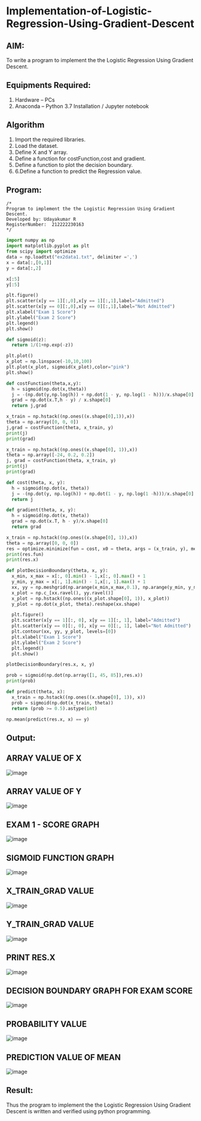 # Implementation-of-Logistic-Regression-Using-Gradient-Descent

## AIM:
To write a program to implement the the Logistic Regression Using Gradient Descent.

## Equipments Required:
1. Hardware – PCs
2. Anaconda – Python 3.7 Installation / Jupyter notebook

## Algorithm
1. Import the required libraries.
2. Load the dataset.
3. Define X and Y array.
4. Define a function for costFunction,cost and gradient.
5. Define a function to plot the decision boundary.
6. 6.Define a function to predict the Regression value.

## Program:
```
/*
Program to implement the the Logistic Regression Using Gradient Descent.
Developed by: Udayakumar R
RegisterNumber:  212222230163
*/
```
```python
import numpy as np
import matplotlib.pyplot as plt
from scipy import optimize
data = np.loadtxt("ex2data1.txt", delimiter =',')
x = data[:,[0,1]]
y = data[:,2]

x[:5]
y[:5]

plt.figure()
plt.scatter(x[y == 1][:,0],x[y == 1][:,1],label="Admitted")
plt.scatter(x[y == 0][:,0],x[y == 0][:,1],label="Not Admitted")
plt.xlabel("Exam 1 Score")
plt.ylabel("Exam 2 Score")
plt.legend()
plt.show()

def sigmoid(z):
  return 1/(1+np.exp(-z))

plt.plot()
x_plot = np.linspace(-10,10,100)
plt.plot(x_plot, sigmoid(x_plot),color="pink")
plt.show()

def costFunction(theta,x,y):
  h = sigmoid(np.dot(x,theta))
  j = -(np.dot(y,np.log(h)) + np.dot(1 - y, np.log(1 - h)))/x.shape[0]
  grad = np.dot(x.T,h - y) / x.shape[0]
  return j,grad

x_train = np.hstack((np.ones((x.shape[0],1)),x))
theta = np.array([0, 0, 0])
j,grad = costFunction(theta, x_train, y)
print(j)
print(grad)

x_train = np.hstack((np.ones((x.shape[0], 1)),x))
theta = np.array([-24, 0.2, 0.2])
j, grad = costFunction(theta, x_train, y)
print(j)
print(grad)

def cost(theta, x, y):
  h = sigmoid(np.dot(x, theta))
  j = -(np.dot(y, np.log(h)) + np.dot(1 - y, np.log(1 -h)))/x.shape[0]
  return j

def gradient(theta, x, y):
  h = sigmoid(np.dot(x, theta))
  grad = np.dot(x.T, h - y)/x.shape[0]
  return grad

x_train = np.hstack((np.ones((x.shape[0], 1)),x))
theta = np.array([0, 0, 0])
res = optimize.minimize(fun = cost, x0 = theta, args = (x_train, y), method = 'Newton-CG', jac = gradient)
print(res.fun)
print(res.x)

def plotDecisionBoundary(theta, x, y):
  x_min, x_max = x[:, 0].min() - 1,x[:, 0].max() + 1
  y_min, y_max = x[:, 1].min() - 1,x[:, 1].max() + 1
  xx, yy = np.meshgrid(np.arange(x_min,x_max,0.1), np.arange(y_min, y_max, 0.1))
  x_plot = np.c_[xx.ravel(), yy.ravel()]
  x_plot = np.hstack((np.ones((x_plot.shape[0], 1)), x_plot))
  y_plot = np.dot(x_plot, theta).reshape(xx.shape)

  plt.figure()
  plt.scatter(x[y == 1][:, 0], x[y == 1][:, 1], label="Admitted")
  plt.scatter(x[y == 0][:, 0], x[y == 0][:, 1], label="Not Admitted")
  plt.contour(xx, yy, y_plot, levels=[0])
  plt.xlabel("Exam 1 Score")
  plt.ylabel("Exam 2 Score")
  plt.legend()
  plt.show()

plotDecisionBoundary(res.x, x, y)

prob = sigmoid(np.dot(np.array([1, 45, 85]),res.x))
print(prob)

def predict(theta, x):
  x_train = np.hstack((np.ones((x.shape[0], 1)), x))
  prob = sigmoid(np.dot(x_train, theta))
  return (prob >= 0.5).astype(int)

np.mean(predict(res.x, x) == y)
```

## Output:
## ARRAY VALUE OF X
![image](https://github.com/M-Nikhil20/-Implementation-of-Logistic-Regression-Using-Gradient-Descent/assets/118707852/f1416f60-430f-4e59-a3dd-6675a109b901)

## ARRAY VALUE OF Y
![image](https://github.com/M-Nikhil20/-Implementation-of-Logistic-Regression-Using-Gradient-Descent/assets/118707852/92735562-d863-49ca-b823-fdc3fed2e9c9)

## EXAM 1 - SCORE GRAPH
![image](https://github.com/M-Nikhil20/-Implementation-of-Logistic-Regression-Using-Gradient-Descent/assets/118707852/f011985f-64c2-4fcc-b2f9-1872f77e3a02)

## SIGMOID FUNCTION GRAPH
![image](https://github.com/M-Nikhil20/-Implementation-of-Logistic-Regression-Using-Gradient-Descent/assets/118707852/67d0500f-52f1-4fea-9cdd-dddcb0ef038b)

## X_TRAIN_GRAD VALUE
![image](https://github.com/M-Nikhil20/-Implementation-of-Logistic-Regression-Using-Gradient-Descent/assets/118707852/2878b028-4a21-4eb6-84d9-29ff0902ce78)

## Y_TRAIN_GRAD VALUE
![image](https://github.com/M-Nikhil20/-Implementation-of-Logistic-Regression-Using-Gradient-Descent/assets/118707852/f0c8c618-9c24-442d-bf63-a3caed77edc2)

## PRINT RES.X
![image](https://github.com/M-Nikhil20/-Implementation-of-Logistic-Regression-Using-Gradient-Descent/assets/118707852/19880729-ee5d-495d-be32-b4faaa431054)

## DECISION BOUNDARY GRAPH FOR EXAM SCORE
![image](https://github.com/M-Nikhil20/-Implementation-of-Logistic-Regression-Using-Gradient-Descent/assets/118707852/547a8099-a744-4ab9-9b79-a991f60df9f4)

## PROBABILITY VALUE
![image](https://github.com/M-Nikhil20/-Implementation-of-Logistic-Regression-Using-Gradient-Descent/assets/118707852/783963e4-b86f-4fda-a0e8-6d4988818857)

## PREDICTION VALUE OF MEAN
![image](https://github.com/M-Nikhil20/-Implementation-of-Logistic-Regression-Using-Gradient-Descent/assets/118707852/a8c0dd8b-48b8-45a9-811b-41c608e6a140)

## Result:
Thus the program to implement the the Logistic Regression Using Gradient Descent is written and verified using python programming.
